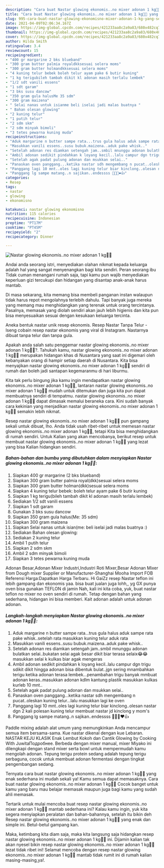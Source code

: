 ```yaml
---
description: "Cara buat Nastar glowing ekonomis..no mixer adonan 1 kg🍍🍪 yang sedap Untuk Jualan"
title: "Cara buat Nastar glowing ekonomis..no mixer adonan 1 kg🍍🍪 yang sedap Untuk Jualan"
slug: 995-cara-buat-nastar-glowing-ekonomisno-mixer-adonan-1-kg-yang-sedap-untuk-jualan
date: 2021-04-09T02:06:34.167Z
image: https://img-global.cpcdn.com/recipes/421233aa8c2a9a83/680x482cq70/nastar-glowing-ekonomisno-mixer-adonan-1-kg🍍🍪-foto-resep-utama.jpg
thumbnail: https://img-global.cpcdn.com/recipes/421233aa8c2a9a83/680x482cq70/nastar-glowing-ekonomisno-mixer-adonan-1-kg🍍🍪-foto-resep-utama.jpg
cover: https://img-global.cpcdn.com/recipes/421233aa8c2a9a83/680x482cq70/nastar-glowing-ekonomisno-mixer-adonan-1-kg🍍🍪-foto-resep-utama.jpg
author: Hilda Smith
ratingvalue: 3.4
reviewcount: 15
recipeingredient:
- "400 gr margarine 2 bks blueband"
- "300 gram butter palmia royaldkksesuai selera moms"
- "300 gram butter holmandkksesuai selera moms"
- "4 kuning telur bebek boleh telur ayam pake 6 butir kuning"
- "1 kg terigubileh tambah dikit kl adonan masih terlalu lembek"
- "1/2 sdt vanili essens"
- "1 sdt garam"
- "3 bks susu dancow"
- "350 gram gula halusMe 35 sdm"
- "300 gram maizena"
- " Selai nanas untuk isianme beli iselai jadi malas buatnya "
- " Bahan olesan glowing"
- "2 kuning telur"
- "1 putih telur"
- "2 sdm skm"
- "2 sdm minyak bimoli"
- "3 tetes pewarna kuning muda"
recipeinstructions:
- "Aduk margarine n butter sampe rata...trus gula halus aduk sampe rata pake whisk..setelah rata masukkan kuning telur aduk rata"
- "Masukkan vanili essens..susu bubuk.maizena..aduk pake whisk.."
- "Setelah adonan res diamkan setengah jam..smbil mnunggu adonan bulatkan selai..bukatan selai agak besar dikit biar terasa selaix😂😂masukkan selai k kulkas biar agak mengeras"
- "Ambil adonan sedikit pindahkan k loyang kecil..lalu campur dgn trigu sdikit dikit hingga adonan bisa dibentuk bulat..jgn sering mnambahkan terigu ketika adonan terasa lembek...penambahan trigu banyak mmbuat adonan keras..masukkan adonan kdlm kantung plastik masukkan kulkas kurleb 10 mnt.."
- "Setelah agak padat pulung adonan dan msukkan selai.."
- "Panaskan oven panggang...ketika nastar sdh mengembang n pucat..oleskan kuning telur...lalu masukkan lagi ke oven"
- "Panggang lagi 10 mnt..oles lagi kuning telur biar kinclong..olesan nastar dgn 2 kali polesan kuning telur membuat nastar jd kinclong y mom&#39;s"
- "Panggang lg sampe matang..n sajikan..endessss 🥳🥳🥳❤️👍"
categories:
- Resep
tags:
- nastar
- glowing
- ekonomisno

katakunci: nastar glowing ekonomisno 
nutrition: 115 calories
recipecuisine: Indonesian
preptime: "PT17M"
cooktime: "PT45M"
recipeyield: "2"
recipecategory: Dinner

---
```



![Nastar glowing ekonomis..no mixer adonan 1 kg🍍🍪](https://img-global.cpcdn.com/recipes/421233aa8c2a9a83/680x482cq70/nastar-glowing-ekonomisno-mixer-adonan-1-kg🍍🍪-foto-resep-utama.jpg)

Andai anda seorang istri, menyediakan olahan nikmat kepada keluarga adalah hal yang sangat menyenangkan bagi kita sendiri. Peran seorang ibu Tidak cuman menangani rumah saja, tapi kamu pun wajib menyediakan keperluan gizi tercukupi dan hidangan yang disantap anak-anak harus mantab.

Di masa  sekarang, kita memang bisa membeli panganan instan walaupun tidak harus repot mengolahnya terlebih dahulu. Tapi banyak juga mereka yang memang mau menghidangkan yang terenak untuk orang tercintanya. Pasalnya, memasak yang diolah sendiri akan jauh lebih higienis dan kita pun bisa menyesuaikan sesuai dengan kesukaan keluarga tercinta. 

Aneka bentuk nastar unik resep ekonomis. Resep Nastar Tanpa Telur - Iseng cobain resep nastar ekonomis yang viral di Instagram. Nastarnya dibuat tanpa telur dan tanpa gula.

Apakah anda salah satu penggemar nastar glowing ekonomis..no mixer adonan 1 kg🍍🍪?. Tahukah kamu, nastar glowing ekonomis..no mixer adonan 1 kg🍍🍪 merupakan hidangan khas di Nusantara yang saat ini digemari oleh kebanyakan orang di hampir setiap daerah di Nusantara. Kita bisa menyajikan nastar glowing ekonomis..no mixer adonan 1 kg🍍🍪 sendiri di rumah dan boleh jadi santapan kegemaranmu di hari liburmu.

Kita tak perlu bingung jika kamu ingin mendapatkan nastar glowing ekonomis..no mixer adonan 1 kg🍍🍪, lantaran nastar glowing ekonomis..no mixer adonan 1 kg🍍🍪 mudah untuk ditemukan dan juga kita pun dapat membuatnya sendiri di tempatmu. nastar glowing ekonomis..no mixer adonan 1 kg🍍🍪 dapat dimasak memalui beraneka cara. Kini sudah banyak cara kekinian yang menjadikan nastar glowing ekonomis..no mixer adonan 1 kg🍍🍪 semakin lebih nikmat.

Resep nastar glowing ekonomis..no mixer adonan 1 kg🍍🍪 pun gampang sekali untuk dibuat, lho. Anda tidak usah ribet-ribet untuk memesan nastar glowing ekonomis..no mixer adonan 1 kg🍍🍪, tetapi Kita bisa menghidangkan di rumah sendiri. Untuk Kalian yang akan mencobanya, berikut resep untuk membuat nastar glowing ekonomis..no mixer adonan 1 kg🍍🍪 yang lezat yang bisa Kalian hidangkan sendiri.

<!--inarticleads1-->

##### Bahan-bahan dan bumbu yang dibutuhkan dalam menyiapkan Nastar glowing ekonomis..no mixer adonan 1 kg🍍🍪:

1. Siapkan 400 gr margarine (2 bks blueband)
1. Siapkan 300 gram butter palmia royal(dkk)sesuai selera moms
1. Siapkan 300 gram butter holman(dkk)sesuai selera moms
1. Siapkan 4 kuning telur bebek: boleh telur ayam pake 6 butir kuning
1. Siapkan 1 kg terigu(bileh tambah dikit kl adonan masih terlalu lembek)
1. Sediakan 1/2 sdt vanili essens
1. Siapkan 1 sdt garam
1. Gunakan 3 bks susu dancow
1. Siapkan 350 gram gula halus(Me: 35 sdm)
1. Siapkan 300 gram maizena
1. Siapkan  Selai nanas untuk isian(me: beli iselai jadi malas buatnya :)
1. Sediakan  Bahan olesan glowing:
1. Sediakan 2 kuning telur
1. Ambil 1 putih telur
1. Siapkan 2 sdm skm
1. Ambil 2 sdm minyak bimoli
1. Siapkan 3 tetes pewarna kuning muda


Adonan Besar,Adonan Mixer Industri,Industri Roti Mixer,Besar Adonan Mixer from Dough mixer Supplier or Manufacturer-Shanghai Mooha Import FOB Referensi Harga:Dapatkan Harga Terbaru. Hi GaiZz resep Nastar teflon ini lebih gampang dan ekonomis yaa. bisa buat jualan juga lohh,, yg GX punya oven bisa gunakan TEFLON di jamin Nah, kali ini kita coba, yuk, buat nastar teflon no mixer no oven sendiri di rumah. Tetap dengan bahan yang sederhana, hidangan ini bisa memberi. Kait adonan adalah untuk adonan adonan. 

<!--inarticleads2-->

##### Langkah-langkah menyiapkan Nastar glowing ekonomis..no mixer adonan 1 kg🍍🍪:

1. Aduk margarine n butter sampe rata...trus gula halus aduk sampe rata pake whisk..setelah rata masukkan kuning telur aduk rata
1. Masukkan vanili essens..susu bubuk.maizena..aduk pake whisk..
1. Setelah adonan res diamkan setengah jam..smbil mnunggu adonan bulatkan selai..bukatan selai agak besar dikit biar terasa selaix😂😂masukkan selai k kulkas biar agak mengeras
1. Ambil adonan sedikit pindahkan k loyang kecil..lalu campur dgn trigu sdikit dikit hingga adonan bisa dibentuk bulat..jgn sering mnambahkan terigu ketika adonan terasa lembek...penambahan trigu banyak mmbuat adonan keras..masukkan adonan kdlm kantung plastik masukkan kulkas kurleb 10 mnt..
1. Setelah agak padat pulung adonan dan msukkan selai..
1. Panaskan oven panggang...ketika nastar sdh mengembang n pucat..oleskan kuning telur...lalu masukkan lagi ke oven
1. Panggang lagi 10 mnt..oles lagi kuning telur biar kinclong..olesan nastar dgn 2 kali polesan kuning telur membuat nastar jd kinclong y mom&#39;s
1. Panggang lg sampe matang..n sajikan..endessss 🥳🥳🥳❤️👍


Paddle mixing adalah alat umum yang memungkinkan Anda mencampur semua item bersama-sama. Kue nastar dikenal dengan kue Lebaran. NASTAR KEJU KLASIK Enak Lembut Kokoh dan Cantik Glowing by Cooking With JuwitaПодробнее. Berbeda dengan mixer manual, mixer Miyako ini dilengkapi dengan stand mixer serta bowl untuk mempermudah kamu mengolah adonan. Tepung terigu protein sedang adalah tepung terigu serbaguna, cocok untuk membuat adonan fermentasi dengan tingkat pengembangan sedang. 

Ternyata cara buat nastar glowing ekonomis..no mixer adonan 1 kg🍍🍪 yang enak sederhana ini mudah sekali ya! Kamu semua dapat memasaknya. Cara buat nastar glowing ekonomis..no mixer adonan 1 kg🍍🍪 Cocok banget untuk kamu yang baru mau belajar memasak maupun juga bagi kamu yang sudah ahli memasak.

Tertarik untuk mulai mencoba buat resep nastar glowing ekonomis..no mixer adonan 1 kg🍍🍪 mantab sederhana ini? Kalau kamu ingin, yuk kita segera menyiapkan peralatan dan bahan-bahannya, setelah itu bikin deh Resep nastar glowing ekonomis..no mixer adonan 1 kg🍍🍪 yang enak dan simple ini. Betul-betul gampang kan. 

Maka, ketimbang kita diam saja, maka kita langsung saja hidangkan resep nastar glowing ekonomis..no mixer adonan 1 kg🍍🍪 ini. Dijamin kalian tak akan nyesel bikin resep nastar glowing ekonomis..no mixer adonan 1 kg🍍🍪 lezat tidak ribet ini! Selamat mencoba dengan resep nastar glowing ekonomis..no mixer adonan 1 kg🍍🍪 mantab tidak rumit ini di rumah kalian masing-masing,ya!.

